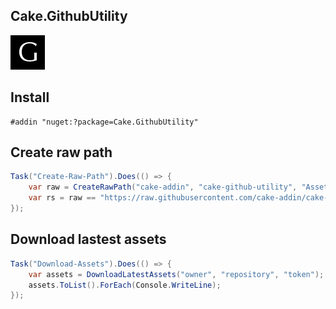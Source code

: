 ## Cake.GithubUtility

![](Assets/logo.png)

## Install

```
#addin "nuget:?package=Cake.GithubUtility"
```

## Create raw path

```csharp
Task("Create-Raw-Path").Does(() => {
    var raw = CreateRawPath("cake-addin", "cake-github-utility", "Assets/logo.png");
    var rs = raw == "https://raw.githubusercontent.com/cake-addin/cake-github-utility/master/Assets/logo.png";
});
```

## Download lastest assets

```csharp
Task("Download-Assets").Does(() => {
    var assets = DownloadLatestAssets("owner", "repository", "token");
    assets.ToList().ForEach(Console.WriteLine);
});
```

